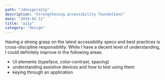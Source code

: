 ```yaml
---
path: "/design/a11y"
description: "Strengthening accessibility foundations"
date: "2019-02-11"
title: "a11y"
category: "design"
---
```

Having a strong grasp on the latest accessibility specs and best practices is cross-discipline responsibility. While I have a decent level of understanding, I could definitely improve in the following areas:

  - UI elements (typeface, color-contrast, spacing)
  - understanding assistive devices and how to test using them
  - keying through an application

